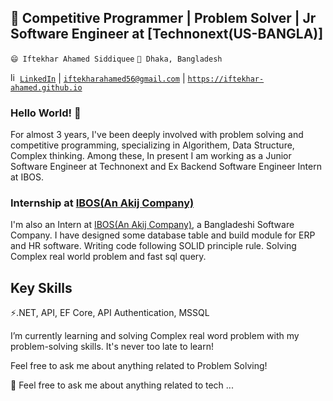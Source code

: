## 🔭 Competitive Programmer | Problem Solver | Jr Software Engineer at [Technonext(US-BANGLA)]

`😄 Iftekhar Ahamed Siddiquee`
`🌱 Dhaka, Bangladesh`

<a href="https://www.linkedin.com/in/iftekhar-ahamed-siddiquee-ab9992205/" target="_blank"> <img  src="https://avatars3.githubusercontent.com/u/357098" width="15" height="15" alt="linkedin logo"/>`LinkedIn`</a> | <a href="mailto:iftekharahamed56@gmail.com">`iftekharahamed56@gmail.com`</a> | <a href="https://iftekhar-ahamed.github.io/">`https://iftekhar-ahamed.github.io`</a>

### Hello World! 👋

For almost 3 years, I've been deeply involved with problem solving and competitive programming, specializing in Algorithem, Data Structure, Complex thinking. Among these, In present I am working as a Junior Software Engineer at Technonext and Ex Backend  Software Engineer Intern at IBOS.

### Internship at [IBOS(An Akij Company)](https://ibos.io/)

I'm also an Intern at [IBOS(An Akij Company)](https://ibos.io/), a Bangladeshi Software Company. I have designed some database table and build module for ERP and HR software. Writing code following SOLID principle rule. Solving Complex real world problem and fast sql query.
## Key Skills

⚡.NET, API, EF Core, API Authentication, MSSQL

I’m currently learning and solving Complex real word problem with my problem-solving skills. It's never too late to learn!

Feel free to ask me about anything related to Problem Solving!


<!-- ### Languages and Tools:

[<img align="left" alt="Visual Studio Code" width="26px" src="https://raw.githubusercontent.com/github/explore/80688e429a7d4ef2fca1e82350fe8e3517d3494d/topics/visual-studio-code/visual-studio-code.png" />]
[<img align="left" alt="EF Core" width="26px" src="https://raw.githubusercontent.com/github/explore/80688e429a7d4ef2fca1e82350fe8e3517d3494d/topics/css/css.png" />]
[<img align="left" alt=".Net" width="26px" src="https://raw.githubusercontent.com/github/explore/80688e429a7d4ef2fca1e82350fe8e3517d3494d/topics/sass/sass.png" />]
[<img align="left" alt="SQL" width="26px" src="https://raw.githubusercontent.com/github/explore/80688e429a7d4ef2fca1e82350fe8e3517d3494d/topics/sql/sql.png" />]
[<img align="left" alt="MySQL" width="26px" src="https://raw.githubusercontent.com/github/explore/80688e429a7d4ef2fca1e82350fe8e3517d3494d/topics/mysql/mysql.png" />]
[<img align="left" alt="Git" width="26px" src="https://raw.githubusercontent.com/github/explore/80688e429a7d4ef2fca1e82350fe8e3517d3494d/topics/git/git.png" />]
[<img align="left" alt="GitHub" width="26px" src="https://raw.githubusercontent.com/github/explore/78df643247d429f6cc873026c0622819ad797942/topics/github/github.png" />]
[<img align="left" alt="Terminal" width="26px" src="https://raw.githubusercontent.com/github/explore/80688e429a7d4ef2fca1e82350fe8e3517d3494d/topics/terminal/terminal.png" />] -->

💬 Feel free to ask me about anything related to tech ...

<!--
**arafatomer66/arafatomer66** is a ✨ _special_ ✨ repository because its `README.md` (this file) appears on your GitHub profile.

Here are some ideas to get you started:

- 🔭 I’m currently working on ...
- 🌱 I’m currently learning ...
- 👯 I’m looking to collaborate on ...
- 🤔 I’m looking for help with ...
- 💬 Ask me about ...
- 📫 How to reach me: ...
- 😄 Pronouns: ...
- ⚡ Fun fact: ...
-->
